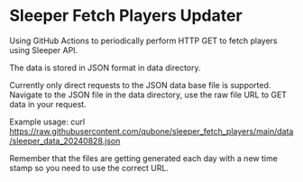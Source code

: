 # Sleeper Fetch Players Updater

Using GitHub Actions to periodically perform HTTP GET to fetch players using Sleeper API.

The data is stored in JSON format in data directory.

Currently only direct requests to the JSON data base file is supported. Navigate to the JSON file in the data directory, use the raw file URL to GET data in your request.

Example usage:
curl https://raw.githubusercontent.com/qubone/sleeper_fetch_players/main/data/sleeper_data_20240828.json

Remember that the files are getting generated each day with a new time stamp so you need to use the correct URL.
